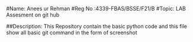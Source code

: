 #Name: Anees ur Rehman
#Reg No :4339-FBAS/BSSE/F21/B
#Topic: LAB Assesment on git hub


##Description:
This Repository contain the basic python code and this file show all basic git command in the form of screenshot

